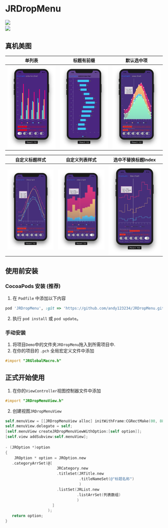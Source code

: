 # JRDropMenu

[![](https://img.shields.io/badge/license-MIT-brightgreen.svg)](https://github.com/AAChartModel/AAChartKit/blob/master/LICENSE)</br>
[![](https://img.shields.io/badge/language-OC-green.svg)](https://github.com/AAChartModel/AAChartKit)</br>

## 真机美图
| 单列表 | 标题有前缀 | 默认选中项 |
| :----:  | :----: | :----: |
| ![image1](https://raw.githubusercontent.com/AAChartModel/loadHtmlCssJsDemo-master/master/AAChartKit/BeautyAppreciation/ColumnChart.png) | ![image1](https://raw.githubusercontent.com/AAChartModel/loadHtmlCssJsDemo-master/master/AAChartKit/BeautyAppreciation/BarChart.png) | ![image1](https://raw.githubusercontent.com/AAChartModel/loadHtmlCssJsDemo-master/master/AAChartKit/BeautyAppreciation/AreaChart.png) |

| 自定义标题样式 | 自定义列表样式 | 选中不替换标题Index |
| :----:  | :----: | :----: |
| ![image1](https://raw.githubusercontent.com/AAChartModel/loadHtmlCssJsDemo-master/master/AAChartKit/BeautyAppreciation/LineChart.png) | ![image1](https://raw.githubusercontent.com/AAChartModel/loadHtmlCssJsDemo-master/master/AAChartKit/BeautyAppreciation/StepAreaChart.png) | ![image1](https://raw.githubusercontent.com/AAChartModel/loadHtmlCssJsDemo-master/master/AAChartKit/BeautyAppreciation/StepLineChart.png) |

## 使用前安装

### CocoaPods 安装 (推荐)
1. 在 `Podfile` 中添加以下内容
 ```ruby
 pod 'JRDropMenu', :git => 'https://github.com/andy123234/JRDropMenu.git'
 ```

2. 执行  `pod install`  或  `pod update`。


### 手动安装
1. 将项目`Demo`中的文件夹`JRDropMenu`拖入到所需项目中.
1. 在你的项目的 `.pch` 全局宏定义文件中添加
```objective-c
#import "JRGlobalMacro.h"
```

## 正式开始使用
1. 在你的`ViewController`视图控制器文件中添加
```objective-c
#import "JRDropMenuView.h"
```
2. 创建视图`JRDropMenuView`
```objective-c
self.menuView = [[JRDropMenuView alloc] initWithFrame:CGRectMake(00, 88, [UIScreen mainScreen].bounds.size.width, 44)];
self.menuView.delegate = self;
[self.menuView createJRDropMenuViewWithOption:[self option]];
[self.view addSubview:self.menuView];

- (JROption *)option
{
    JROption * option = JROption.new
   .categoryArrSet(@[
                       JRCategory.new
                       .titleSet(JRTitle.new
                                 .titleNameSet(@"标题名称")
                                 )
                       .listSet(JRList.new
                                .listArrSet(列表数组)
                                )
                     ]
                   );
   return option;
}

```
